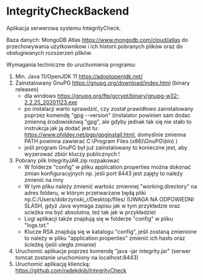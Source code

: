 # IntegrityCheckBackend

Aplikacja serwerowa systemu IntegrityCheck.

Baza danych: MongoDB Atlas https://www.mongodb.com/cloud/atlas do przechowywania użytkownikow i ich historii pobranych plików oraz do obsługiwanych rozszerzeń plików.

Wymagania techniczne do uruchomienia programu:

1. Min. Java 11/OpenJDK 11 https://adoptopenjdk.net/
2. Zainstalowany GnuPG https://gnupg.org/download/index.html (binary releases)
    - dla windows https://gnupg.org/ftp/gcrypt/binary/gnupg-w32-2.2.25_20201123.exe
    - po instalacji warto sprawdzić, czy został prawidłowo zainstalowany poprzez komendę "gpg --version" (instalator powinien sam dodac zmienną środowiskową "gpg", ale gdyby jednak tak się nie stało to instrukcja jak ją dodać jest tu: https://www.phildev.net/pgp/gpginstall.html, domyślnie zmienna PATH powinna zawierać C:\Program Files (x86)\GnuPG\bin) )
    - jeśli program GnuPG był już zainstalowany to konieczne jest, aby wyzerować zbiór kluczy publicznych !
3. Pobrany plik IntegrityJAR.zip rozpakować
    - W folderze "config" w pliku application.properties można dokonać zmian konfiguracyjnych np. jeśli port 8443 jest zajęty to należy zmienić na inny
    - W tym pliku należy zmienić wartośc zmiennej "working.directory" na adres folderu, w  którym przetwarzane będą pliki np.C:/Users/dobrzynski_r/Desktop/files/ (UWAGA NA ODPOWIEDNI SLASH, gdyż Java wymaga zapisu jak w tym przykładzie oraz scieżka ma być absolutna, też tak jak w przykładzie)
    - Logi aplikacji także znajdują się w folderze "config" w pliku "logs.txt."
    - Klucze RSA znajdują się w katalogu "config", jeśli zostaną zmienione to należy w pliku "application.properties" zmienić ich hasło oraz ścieżkę (jeśli uległa zmianie)
4. Uruchomić aplikacje poprzez komendę "java -jar integrity.jar" (serwer tomcat zostanie uruchomiony na localhost:8443)
5. Uruchomić aplikację kliencką: https://github.com/radekdob/IntegrityCheck
